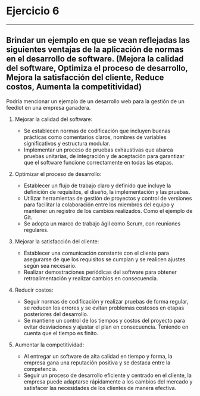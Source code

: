 # Ejercicio 6
---
## Brindar un ejemplo en que se vean reflejadas las siguientes ventajas de la aplicación de normas en el desarrollo de software. (Mejora la calidad del software, Optimiza el proceso de desarrollo, Mejora la satisfacción del cliente, Reduce costos, Aumenta la competitividad)

Podría mencionar un ejemplo de un desarrollo web para la gestión de un feedlot en una empresa ganadera.

1. Mejorar la calidad del software:

   - Se establecen normas de codificación que incluyen buenas prácticas como comentarios claros, nombres de variables significativos y estructura modular.
   - Implementar un proceso de pruebas exhaustivas que abarca pruebas unitarias, de integración y de aceptación para garantizar que el software funcione correctamente en todas las etapas.

2. Optimizar el proceso de desarrollo:

   - Establecer un flujo de trabajo claro y definido que incluye la definición de requisitos, el diseño, la implementación y las pruebas.
   - Utilizar herramientas de gestión de proyectos y control de versiones para facilitar la colaboración entre los miembros del equipo y mantener un registro de los cambios realizados. Como el ejemplo de Git.
   - Se adopta un marco de trabajo ágil como Scrum, con reuniones regulares.

3. Mejorar la satisfacción del cliente:

    - Establecer una comunicación constante con el cliente para asegurarse de que los requisitos se cumplan y se realicen ajustes según sea necesario.
    - Realizar demostraciones periódicas del software para obtener retroalimentación y realizar cambios en consecuencia.

4. Reducir costos:

    - Seguir normas de codificación y realizar pruebas de forma regular, se reducen los errores y se evitan problemas costosos en etapas posteriores del desarrollo.
    - Se mantiene un control de los tiempos y costos del proyecto para evitar desviaciones y ajustar el plan en consecuencia. Teniendo en cuenta que el tiempo es finito.

5. Aumentar la competitividad:

    - Al entregar un software de alta calidad en tiempo y forma, la empresa gana una reputación positiva y se destaca entre la competencia.
    - Seguir un proceso de desarrollo eficiente y centrado en el cliente, la empresa puede adaptarse rápidamente a los cambios del mercado y satisfacer las necesidades de los clientes de manera efectiva.